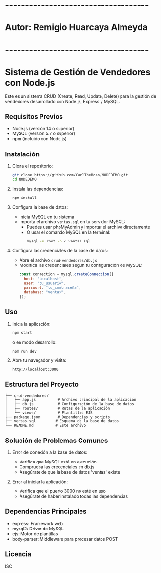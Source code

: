 # ------------------------------------
# Autor: Remigio Huarcaya Almeyda
# ------------------------------------
# Sistema de Gestión de Vendedores con Node.js

Este es un sistema CRUD (Create, Read, Update, Delete) para la gestión de vendedores desarrollado con Node.js, Express y MySQL.

## Requisitos Previos

- Node.js (versión 14 o superior)
- MySQL (versión 5.7 o superior)
- npm (incluido con Node.js)

## Instalación

1. Clona el repositorio:

   ```bash
   git clone https://github.com/CarlTheBoss/NODEDEMO.git
   cd NODEDEMO
   ```

2. Instala las dependencias:

   ```bash
   npm install
   ```

3. Configura la base de datos:

   - Inicia MySQL en tu sistema
   - Importa el archivo `ventas.sql` en tu servidor MySQL:
     - Puedes usar phpMyAdmin y importar el archivo directamente
     - O usar el comando MySQL en la terminal:
       ```bash
       mysql -u root -p < ventas.sql
       ```

4. Configura las credenciales de la base de datos:
   - Abre el archivo `crud-vendedores/db.js`
   - Modifica las credenciales según tu configuración de MySQL:
     ```javascript
     const connection = mysql.createConnection({
       host: "localhost",
       user: "tu_usuario",
       password: "tu_contraseña",
       database: "ventas",
     });
     ```

## Uso

1. Inicia la aplicación:

   ```bash
   npm start
   ```

   o en modo desarrollo:

   ```bash
   npm run dev
   ```

2. Abre tu navegador y visita:
   ```
   http://localhost:3000
   ```

## Estructura del Proyecto

```
├── crud-vendedores/
│   ├── app.js          # Archivo principal de la aplicación
│   ├── db.js           # Configuración de la base de datos
│   ├── routes/         # Rutas de la aplicación
│   └── views/          # Plantillas EJS
├── package.json        # Dependencias y scripts
├── ventas.sql         # Esquema de la base de datos
└── README.md          # Este archivo
```

## Solución de Problemas Comunes

1. Error de conexión a la base de datos:

   - Verifica que MySQL esté en ejecución
   - Comprueba las credenciales en db.js
   - Asegúrate de que la base de datos 'ventas' existe

2. Error al iniciar la aplicación:
   - Verifica que el puerto 3000 no esté en uso
   - Asegúrate de haber instalado todas las dependencias

## Dependencias Principales

- express: Framework web
- mysql2: Driver de MySQL
- ejs: Motor de plantillas
- body-parser: Middleware para procesar datos POST

## Licencia

ISC
